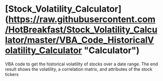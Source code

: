 # [Stock_Volatility_Calculator] (https://raw.githubusercontent.com/HotBreakfast/Stock_Volatility_Calculator/master/VBA_Code_HistoricalVolatility_Calculator "Calculator")
VBA code to get the historical volatility of stocks over a date range. The end result shows the volatility, a correlation matrix, and attributes of the stock tickers
